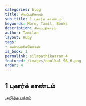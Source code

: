 ```yaml
---
categories: blog
title: சிலப்பதிகாரம்
sub_title: 1 புகார்க் காண்டம்
keywords: More, Tamil, Books
description: சிலப்பதிகாரம்
author: Tamilan
layout: Ruby
tags:
- கண்மணிகணேசன்
is_book: 1
permalink: silapathikaaram_4
featured: /images/noolkal_96_6.png
order: 4
---
```



## 1 புகார்க் காண்டம்

[அடுத்த பக்கம்](silapathikaaram_5)
